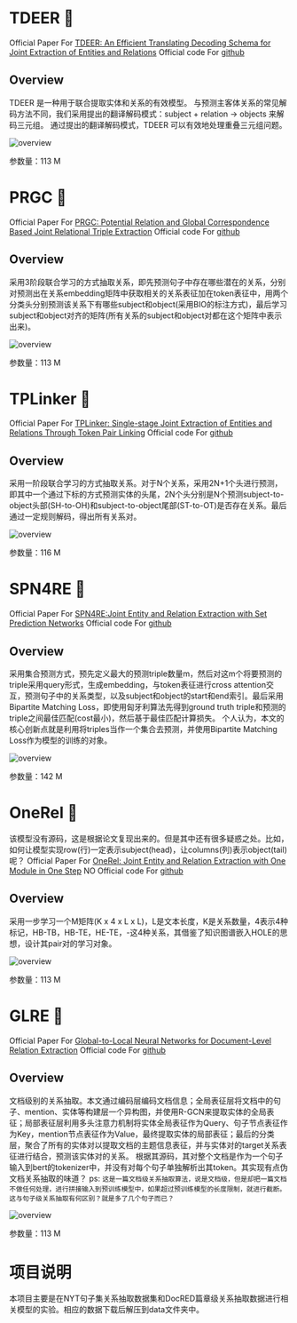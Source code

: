 # TDEER 🦌

Official Paper For [TDEER: An Efficient Translating Decoding Schema for Joint Extraction of Entities and Relations](https://aclanthology.org/2021.emnlp-main.635/)
Official code For [github](https://github.com/4AI/TDEER)

## Overview

TDEER 是一种用于联合提取实体和关系的有效模型。 与预测主客体关系的常见解码方法不同，我们采用提出的翻译解码模式：subject + relation -> objects 来解码三元组。 通过提出的翻译解码模式，TDEER 可以有效地处理重叠三元组问题。

![overview](docs/TDEER-Overview.png)

参数量：113 M


# PRGC 🦌

Official Paper For [PRGC: Potential Relation and Global Correspondence Based Joint Relational Triple Extraction](https://arxiv.org/abs/2106.09895)
Official code For [github](https://github.com/hy-struggle/PRGC)

## Overview
采用3阶段联合学习的方式抽取关系，即先预测句子中存在哪些潜在的关系，分别对预测出在关系embedding矩阵中获取相关的关系表征加在token表征中，用两个分类头分别预测该关系下有哪些subject和object(采用BIO的标注方式)，最后学习subject和object对齐的矩阵(所有关系的subject和object对都在这个矩阵中表示出来)。

![overview](docs/PRGC-Overview.png)

参数量：113 M


# TPLinker 🦌

Official Paper For [TPLinker: Single-stage Joint Extraction of Entities and Relations Through Token Pair Linking](https://arxiv.org/abs/2010.13415) 
Official code For [github](https://github.com/131250208/TPlinker-joint-extraction)

## Overview
采用一阶段联合学习的方式抽取关系。对于N个关系，采用2N+1个头进行预测，即其中一个通过下标的方式预测实体的头尾，2N个头分别是N个预测subject-to-object头部(SH-to-OH)和subject-to-object尾部(ST-to-OT)是否存在关系。最后通过一定规则解码，得出所有关系对。

![overview](docs/TPLinker-Overview.png)

参数量：116 M


# SPN4RE 🦌

Official Paper For [SPN4RE:Joint Entity and Relation Extraction with Set Prediction Networks](https://arxiv.org/abs/2011.01675) 
Official code For [github](https://github.com/DianboWork/SPN4RE)

## Overview
采用集合预测方式，预先定义最大的预测triple数量m，然后对这m个将要预测的triple采用query形式，生成embedding，与token表征进行cross attention交互，预测句子中的关系类型，以及subject和object的start和end索引。最后采用Bipartite Matching Loss，即使用匈牙利算法先得到ground truth triple和预测的triple之间最佳匹配(cost最小)，然后基于最佳匹配计算损失。
个人认为，本文的核心创新点就是利用将triples当作一个集合去预测，并使用Bipartite Matching Loss作为模型的训练的对象。

![overview](docs/SPN4RE-Overview.png)

参数量：142 M


# OneRel 🦌

该模型没有源码，这是根据论文复现出来的。但是其中还有很多疑惑之处。比如，如何让模型实现row(行)一定表示subject(head)，让columns(列)表示object(tail)呢？
Official Paper For [OneRel: Joint Entity and Relation Extraction with One Module in One Step](https://arxiv.org/abs/2203.05412) 
NO Official code For [github](https://github.com/ssnvxia/OneRel)

## Overview
采用一步学习一个M矩阵(K x 4 x L x L)，L是文本长度，K是关系数量，4表示4种标记，HB-TB，HB-TE，HE-TE，-这4种关系，其借鉴了知识图谱嵌入HOLE的思想，设计其pair对的学习对象。

![overview](docs/OneRel-Overview.png)

参数量：113 M


# GLRE 🦌

Official Paper For [Global-to-Local Neural Networks for Document-Level Relation Extraction](https://arxiv.org/abs/2203.05412) 
Official code For [github](https://github.com/nju-websoft/GLRE)

## Overview
文档级别的关系抽取。本文通过编码层编码文档信息；全局表征层将文档中的句子、mention、实体等构建层一个异构图，并使用R-GCN来提取实体的全局表征；局部表征层利用多头注意力机制将实体全局表征作为Query、句子节点表征作为Key，mention节点表征作为Value，最终提取实体的局部表征；最后的分类层，聚合了所有的实体对以提取文档的主题信息表征，并与实体对的target关系表征进行结合，预测该实体对的关系。
根据其源码，其对整个文档是作为一个句子输入到bert的tokenizer中，并没有对每个句子单独解析出其token。其实现有点伪文档关系抽取的味道？
ps: ```这是一篇文档级关系抽取算法，说是文档级，但是却把一篇文档不做任何处理，进行拼接输入到预训练模型中，如果超过预训练模型的长度限制，就进行截断。这与句子级关系抽取有何区别？就是多了几个句子而已？```

![overview](docs/GLRE-Overview.png)

参数量：113 M




# 项目说明
本项目主要是在NYT句子集关系抽取数据集和DocRED篇章级关系抽取数据进行相关模型的实验。相应的数据下载后解压到data文件夹中。

